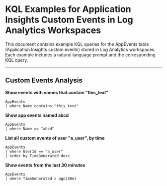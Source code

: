 # KQL Examples for Application Insights Custom Events in Log Analytics Workspaces

This document contains example KQL queries for the AppEvents table (Application Insights custom events) stored in Log Analytics workspaces. Each example includes a natural language prompt and the corresponding KQL query.

---

## Custom Events Analysis

**Show events with names that contain "this_text"**
```kql
AppEvents
| where Name contains "this_text"
```

**Show app events named abcd**
```kql
AppEvents
| where Name == "abcd"
```

**List all custom events of user "a_user", by time**
```kql
AppEvents
| where UserId == "a_user"
| order by TimeGenerated desc
```

**Show events from the last 30 minutes**
```kql
AppEvents
| where TimeGenerated > ago(30m)
```
